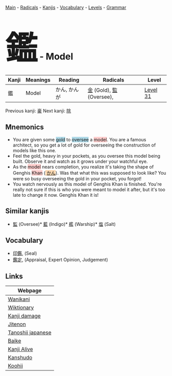 <style> bigfont {font-size: 100px}</style>
[Main](../index.md) -
[Radicals](../radicals.md) -
[Kanjis](../kanjis.md) -
[Vocabulary](../vocabulary.md) -
[Levels](../levels.md) -
[Grammar](../grammar.md)
# <bigfont> 鑑</bigfont> - Model 

| Kanji | Meanings | Reading | Radicals | Level |
| --- | --- | --- | --- | --- |
| 鑑 | Model | かん, かんが | [金](../radicals/金.md) (Gold), [監](../radicals/監.md) (Oversee),  | [Level 31](../levels/wk_level31.md) |

Previous kanji: [豪](豪.md) Next kanji: [除](除.md) 

## Mnemonics
 * You are given some <span style="background-color:#ADD8E6"> gold</span> to <span style="background-color:#ADD8E6"> oversee</span> a <span style="background-color:#ffcccb"> model</span>. You are a famous architect, so you get a lot of gold for overseeing the construction of models like this one.
* Feel the gold, heavy in your pockets, as you oversee this model being built. Observe it and watch as it grows under your watchful eye.
* As the <span style="background-color:#ffcccb"> model</span> nears completion, you realize it's taking the shape of Genghis <span style="background-color:#ffcccb"> Khan</span> (<span style="background-color:#fed8b1"> [かん](https://jisho.org/search/かん)</span>). Was that what this was supposed to look like? You were so busy overseeing the gold in your pocket, you forgot!
* You watch nervously as this model of Genghis Khan is finished. You're really not sure if this is who you were meant to model it after, but it's too late to change it now. Genghis Khan it is!


## Similar kanjis
 * [監](監.md) (Oversee)* [藍](藍.md) (Indigo)* [艦](艦.md) (Warship)* [塩](塩.md) (Salt)


## Vocabulary
 * [印鑑](../vocabulary/鑑.md), (Seal)
* [鑑定](../vocabulary/鑑.md), (Appraisal, Expert Opinion, Judgement)



## Links 

| Webpage |
| --- |
| [Wanikani          ](https://www.wanikani.com/kanji/鑑) |
| [Wiktionary        ](https://en.wiktionary.org/wiki/鑑) |
| [Kanji damage      ](http://www.kanjidamage.com/kanji/search?utf8=✓&q=鑑) |
| [Jitenon           ](https://jitenon.com/kanji/鑑) |
| [Tanoshii japanese ](https://www.tanoshiijapanese.com/dictionary/kanji.cfm?k=鑑) |
| [Baike             ](https://baike.baidu.com/item/鑑) |
| [Kanji Alive       ](https://app.kanjialive.com/鑑) |
| [Kanshudo          ](https://www.kanshudo.com/searchmn?q=鑑) |
| [Koohii            ](https://kanji.koohii.com/study/kanji/鑑) |
